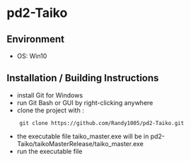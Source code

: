 # pd2-Taiko

## Environment
- OS: Win10

## Installation / Building Instructions
- install Git for Windows
- run Git Bash or GUI by right-clicking anywhere
- clone the project with :
```
    git clone https://github.com/Randy1005/pd2-Taiko.git
```
    
- the executable file taiko_master.exe will be in pd2-Taiko/taikoMasterRelease/taiko_master.exe
- run the executable file
